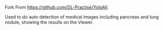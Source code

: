 Fork From https://github.com/DL-Practise/YoloAll.

Used to do auto detection of medical images including pancreas and lung nodule, showing the results on the Viewer.